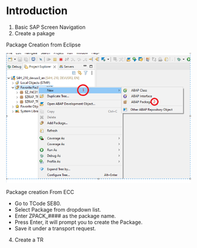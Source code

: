# Introduction
1. Basic SAP Screen Navigation
2. Create a pakage

Package Creation from Eclipse 

![Eclipse Pakage.png](https://github.com/satid19/ABAP-Workbench-Dictionary/blob/main/Exercises/EX0/Eclipse%20Pakage.PNG)


Package creation From ECC
* Go to TCode SE80.
* Select Package from dropdown list.
* Enter ZPACK_#### as the package name.
* Press Enter, it will prompt you to create the Package.
* Save it under a transport request.

4.  Create a TR
